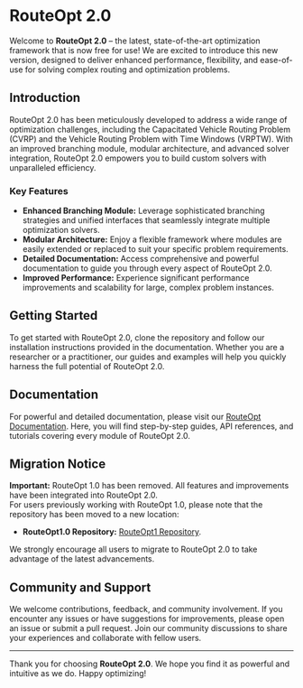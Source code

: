 # RouteOpt 2.0

Welcome to **RouteOpt 2.0** – the latest, state-of-the-art optimization framework that is now free for use! We are excited to introduce this new version, designed to deliver enhanced performance, flexibility, and ease-of-use for solving complex routing and optimization problems.

## Introduction

RouteOpt 2.0 has been meticulously developed to address a wide range of optimization challenges, including the Capacitated Vehicle Routing Problem (CVRP) and the Vehicle Routing Problem with Time Windows (VRPTW). With an improved branching module, modular architecture, and advanced solver integration, RouteOpt 2.0 empowers you to build custom solvers with unparalleled efficiency.

### Key Features

- **Enhanced Branching Module:** Leverage sophisticated branching strategies and unified interfaces that seamlessly integrate multiple optimization solvers.
- **Modular Architecture:** Enjoy a flexible framework where modules are easily extended or replaced to suit your specific problem requirements.
- **Detailed Documentation:** Access comprehensive and powerful documentation to guide you through every aspect of RouteOpt 2.0.
- **Improved Performance:** Experience significant performance improvements and scalability for large, complex problem instances.

## Getting Started

To get started with RouteOpt 2.0, clone the repository and follow our installation instructions provided in the documentation. Whether you are a researcher or a practitioner, our guides and examples will help you quickly harness the full potential of RouteOpt 2.0.

## Documentation

For powerful and detailed documentation, please visit our [RouteOpt Documentation](https://Zhengzhong-You.github.io/RouteOpt-Docs/
). Here, you will find step-by-step guides, API references, and tutorials covering every module of RouteOpt 2.0.

## Migration Notice

**Important:** RouteOpt 1.0 has been removed. All features and improvements have been integrated into RouteOpt 2.0.  
For users previously working with RouteOpt 1.0, please note that the repository has been moved to a new location:

- **RouteOpt1.0 Repository:** [RouteOpt1 Repository](https://github.com/Zhengzhong-You/RouteOpt1).

We strongly encourage all users to migrate to RouteOpt 2.0 to take advantage of the latest advancements.

## Community and Support

We welcome contributions, feedback, and community involvement. If you encounter any issues or have suggestions for improvements, please open an issue or submit a pull request. Join our community discussions to share your experiences and collaborate with fellow users.

---

Thank you for choosing **RouteOpt 2.0**. We hope you find it as powerful and intuitive as we do. Happy optimizing!
